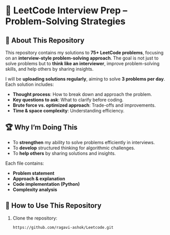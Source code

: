 # 🚀 LeetCode Interview Prep – Problem-Solving Strategies

## 📌 About This Repository
This repository contains my solutions to **75+ LeetCode problems**, focusing on an **interview-style problem-solving approach**. The goal is not just to solve problems but to **think like an interviewer**, improve problem-solving skills, and help others by sharing insights.

I will be **uploading solutions regularly**, aiming to solve **3 problems per day**. Each solution includes:
- **Thought process**: How to break down and approach the problem.
- **Key questions to ask**: What to clarify before coding.
- **Brute force vs. optimized approach**: Trade-offs and improvements.
- **Time & space complexity**: Understanding efficiency.

## 🏆 Why I’m Doing This
- To **strengthen** my ability to solve problems efficiently in interviews.
- To **develop** structured thinking for algorithmic challenges.
- To **help others** by sharing solutions and insights.

Each file contains:
- **Problem statement**  
- **Approach & explanation**  
- **Code implementation (Python)**  
- **Complexity analysis**  

## 📌 How to Use This Repository
1. Clone the repository:
   ```bash
   https://github.com/ragavi-ashok/Leetcode.git
   
